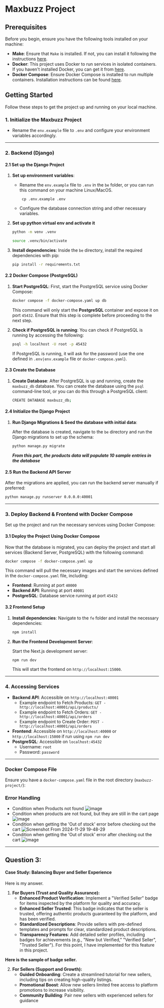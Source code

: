 # Maxbuzz Project

## Prerequisites

Before you begin, ensure you have the following tools installed on your machine:

- **Make**: Ensure that `Make` is installed. If not, you can install it following the instructions [here](https://www.gnu.org/software/make/).
- **Docker**: This project uses Docker to run services in isolated containers. If you haven't installed Docker, you can get it from [here](https://www.docker.com/get-started).
- **Docker Compose**: Ensure Docker Compose is installed to run multiple containers. Installation instructions can be found [here](https://docs.docker.com/compose/install/).

## Getting Started

Follow these steps to get the project up and running on your local machine.

### 1. Initialize the Maxbuzz Project

- Rename the `env.example` file to `.env` and configure your environment variables accordingly.

---

### 2. Backend (Django)

#### 2.1 Set up the Django Project

1. **Set up environment variables**:
   - Rename the `env.example` file to `.env` in the `be` folder, or you can run this command on your machine Linux/MacOS.
     ```
      cp .env.example .env
      ```
   - Configure the database connection string and other necessary variables.

2. **Set up python virtual env and activate it**
      ```bash
      python -m venv .venv
    
      source .venv/bin/activate
      ```
3. **Install dependencies**:
   Inside the `be` directory, install the required dependencies with pip:

   ```bash
   pip install -r requirements.txt
   ```

#### 2.2 Docker Compose (PostgreSQL)

1. **Start PostgreSQL**:
   First, start the PostgreSQL service using Docker Compose:

   ```bash
   docker compose -f docker-compose.yaml up db
   ```

   This command will only start the **PostgreSQL** container and expose it on port `45432`. Ensure that this step is complete before proceeding to the next step.


2. **Check if PostgreSQL is running**:
   You can check if PostgreSQL is running by accessing the following:

   ```bash
   psql -h localhost -U root -p 45432
   ```

   If PostgreSQL is running, it will ask for the password (use the one defined in `.env|env.example` file or `docker-compose.yaml`).

#### 2.3 Create the Database

1. **Create Database**:
   After PostgreSQL is up and running, create the `maxbuzz_db` database. You can create the database using the `psql` command-line tool, or you can do this through a PostgreSQL client:

   ```bash
   CREATE DATABASE maxbuzz_db;
   ```

#### 2.4 Initialize the Django Project

1. **Run Django Migrations & Seed the database with initial data**:

   After the database is created, navigate to the `be` directory and run the Django migrations to set up the schema:

   ```bash
   python manage.py migrate
   ```
    _**From this part, the products data will populate 10 sample entries in the database**_



#### 2.5 Run the Backend API Server

After the migrations are applied, you can run the backend server manually if preferred:

```bash
python manage.py runserver 0.0.0.0:40001
```

---

### 3. Deploy Backend & Frontend with Docker Compose

Set up the project and run the necessary services using Docker Compose:

#### 3.1 Deploy the Project Using Docker Compose

Now that the database is migrated, you can deploy the project and start all services (Backend Server, PostgreSQL) with the following command:

```bash
docker compose -f docker-compose.yaml up
```

This command will pull the necessary images and start the services defined in the `docker-compose.yaml` file, including:

- **Frontend**: Running at port `40000`
- **Backend API**: Running at port `40001`
- **PostgreSQL**: Database service running at port `45432`

#### 3.2 Frontend Setup

1. **Install dependencies**:
   Navigate to the `fe` folder and install the necessary dependencies:

   ```bash
   npm install
   ```

2. **Run the Frontend Development Server**:

   Start the Next.js development server:

   ```bash
   npm run dev
   ```

   This will start the frontend on `http://localhost:15000`.

---

### 4. Accessing Services

- **Backend API**: Accessible on `http://localhost:40001`
  - Example endpoint to Fetch Products: `GET - http://localhost:40001/api/products/`
  - Example endpoint to Fetch Orders: `GET - http://localhost:40001/api/orders`
  - Example endpoint to Create Order: `POST - http://localhost:40001/api/orders`
- **Frontend**: Accessible on `http://localhost:40000` or `http://localhost:15000` if run using `npm run dev`
- **PostgreSQL**: Accessible on `localhost:45432`
  - Username: `root`
  - Password: `password`

---

### Docker Compose File

Ensure you have a `docker-compose.yaml` file in the root directory (`maxbuzz-project/`):

### Error Handling
- Condition when Products not found
![image](https://github.com/user-attachments/assets/1d1c7d40-fc9f-43d4-bc05-c5b5c005ed4b)
- Condition when products are not found, but they are still in the cart page
![image](https://github.com/user-attachments/assets/408e1719-c85d-4518-9643-7aedca4da208)
- Condition when getting the 'Out of stock' error before checking out the cart
![Screenshot From 2024-11-29 19-48-29](https://github.com/user-attachments/assets/199acc3a-46f6-4397-912c-2a4c7541071d)
- Condition when getting the 'Out of stock' error after checking out the cart
![image](https://github.com/user-attachments/assets/015fcea0-cea9-446e-93a2-fbd9a46995af)

---
## Question 3:
#### Case Study: Balancing Buyer and Seller Experience
 Here is my answer. 
1. **For Buyers (Trust and Quality Assurance):**
    - **Enhanced Product Verification**: Implement a "Verified Seller" badge for items inspected by the platform  for quality and accuracy.
    - **Enhanced Seller Trusted**: This badge indicates that the seller is trusted, offering authentic products guaranteed by the platform, and has been verified.
    - **Standardized Descriptions**: Provide sellers with pre-defined templates and prompts for clear, standardized product descriptions.
    - **Transparency Features**: Add detailed seller profiles, including badges for achievements (e.g., "New but Verified," "Verified Seller", "Trusted Seller"). For this point, I have implemented for this feature in this project.

   
**Here is the sample of badge seller.**
   
2. **For Sellers (Support and Growth):**
   - **Guided Onboarding**: Create a streamlined tutorial for new sellers, including tips on creating high-quality listings.
   - **Promotional Boost**: Allow new sellers limited free access to platform promotions to increase visibility.
   - **Community Building**: Pair new sellers with experienced sellers for guidance 
